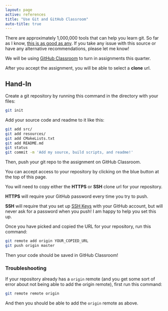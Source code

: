 ```yaml
---
layout: page
active: references
title: "Use Git and GitHub Classroom"
auto-title: true
---
```


There are approximately 1,000,000 tools that can help you learn git.
So far as I know, [this is as good as any](https://try.github.io/).
If you take any issue with this source or have any alternative recommendations, please let me know!

We will be using [GitHub Classroom](https://classroom.github.com/) to turn in assignments this quarter.

After you accept the assignment, you will be able to select a **clone** url.


## Hand-In

Create a git repository by running this command in the directory with your files:

```bash
git init
```

Add your source code and readme to it like this:

```bash
git add src/
git add resources/
git add CMakeLists.txt
git add README.md
git status
git commit -m 'Add my source, build scripts, and readme!'
```

Then, push your git repo to the assignment on GitHub Classroom.

You can accept access to your repository by clicking on the blue button at the top of this page.

You will need to copy either the **HTTPS** or **SSH** clone url for your repository.

**HTTPS** will require your GitHub password every time you try to push.

**SSH** will require that you set up [SSH Keys](https://help.github.com/articles/connecting-to-github-with-ssh/) with your GitHub account,
but will never ask for a password when you push!
I am happy to help you set this up.

Once you have picked and copied the URL for your repository, run this command:

```bash
git remote add origin YOUR_COPIED_URL
git push origin master
```

Then your code should be saved in GitHub Classroom!


### Troubleshooting

If your repository already has a `origin` remote (and you get some sort of error about not being able to add the origin remote), first run this command:

```bash
git remote remote origin
```

And then you should be able to add the `origin` remote as above.
